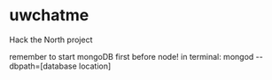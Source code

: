 uwchatme
========

Hack the North project


remember to start mongoDB first before node!
in terminal: mongod --dbpath=[database location]